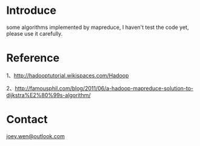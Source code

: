 Introduce
===
some algorithms implemented by mapreduce, I haven't test the code yet, please use it carefully.


Reference
===
1、http://hadooptutorial.wikispaces.com/Hadoop

2、http://famousphil.com/blog/2011/06/a-hadoop-mapreduce-solution-to-dijkstra%E2%80%99s-algorithm/

Contact
===
joey.wen@outlook.com
	

